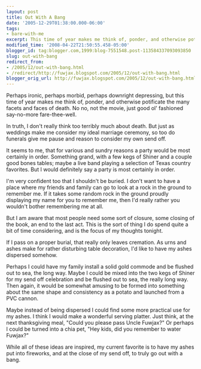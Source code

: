 ```yaml
---
layout: post
title: Out With A Bang
date: '2005-12-29T01:38:00.000-06:00'
tags:
- bare-with-me
excerpt: This time of year makes me think of, ponder, and otherwise potificate the many facets and faces of death.
modified_time: '2008-04-22T21:50:55.458-05:00'
blogger_id: tag:blogger.com,1999:blog-7551548.post-113584337093093850
slug: out-with-bang
redirect_from: 
- /2005/12/out-with-bang.html
- /redirect/http://fuwjax.blogspot.com/2005/12/out-with-bang.html
blogger_orig_url: http://fuwjax.blogspot.com/2005/12/out-with-bang.html
---
```


Perhaps ironic, perhaps morbid, perhaps downright depressing, but this time of year makes me think of, ponder, and otherwise potificate the many facets and faces of death.  No no, not the movie, just good ol' fashioned say-no-more fare-thee-well.  

In truth, I don't really think too terribly much about death.  But just as weddings make me consider my ideal marriage ceremony, so too do funerals give me pause and reason to consider my own send off.

It seems to me, that for various and sundry reasons a party would be most certainly in order.  Something grand, with a few kegs of Shiner and a couple good bones tables; maybe a live band playing a selection of Texas country favorites.  But I would definitely say a party is most certainly in order.

I'm very confident too that I shouldn't be buried.  I don't want to have a place where my friends and family can go to look at a rock in the ground to remember me.  If it takes some random rock in the ground proudly displaying my name for you to remember me, then I'd really rather you wouldn't bother remembering me at all.

But I am aware that most people need some sort of closure, some closing of the book, an end to the last act.  This is the sort of thing I do spend quite a bit of time considering, and is the focus of my thoughts tonight.

If I pass on a proper burial, that really only leaves cremation.  As urns and ashes make for rather disturbing table decoration, I'd like to have my ashes dispersed somehow.

Perhaps I could have my family install a solid gold commode and be flushed out to sea, the long way.  Maybe I could be mixed into the two kegs of Shiner for my send off celebration and be flushed out to sea, the really long way.  Then again, it would be somewhat amusing to be formed into something about the same shape and consistency as a potato and launched from a PVC cannon.

Maybe instead of being dispersed I could find some more practical use for my ashes.  I think I would make a wonderful serving platter.  Just think, at the next thanksgiving meal, "Could you please pass Uncle Fuwjax?"  Or perhaps I could be turned into a chia pet, "Hey kids, did you remember to water Fuwjax?"

While all of these ideas are inspired, my current favorite is to have my ashes put into fireworks, and at the close of my send off, to truly go out with a bang.
